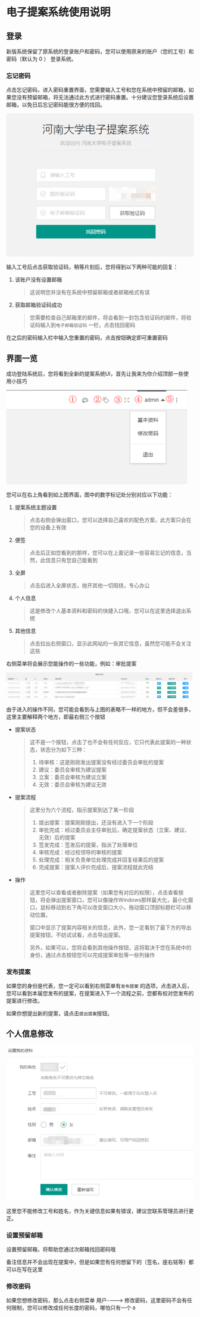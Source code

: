 # 电子提案系统使用说明

## 登录

新版系统保留了原系统的登录账户和密码，您可以使用原来的账户（您的工号）和密码（默认为  0  ） 登录系统。

### 忘记密码

点击忘记密码，进入密码重置界面，您需要输入工号和您在系统中预留的邮箱，如果您没有预留邮箱，将无法通过此方式进行密码重置。十分建议您登录系统后设置邮箱，以免日后忘记密码能很方便的找回。

![1566887097737](img_电子提案系统使用说明/1566887097737.png)

输入工号后点击获取验证码，稍等片刻后，您将得到以下两种可能的回复：

1. 该账户没有设置邮箱

   > 这说明您并没有在系统中预留邮箱或者邮箱格式有误

2. 获取邮箱验证码成功

   > 您需要检查自己邮箱里的邮件，将会看到一封包含验证码的邮件，将验证码输入到`电子邮箱验证码` 一栏，点击找回密码

在之后的密码输入栏中输入您重置的密码，点击按钮确定即可重置密码





## 界面一览

成功登陆系统后，您将看到全新的提案系统UI，首先让我来为你介绍顶部一些使用小技巧

![1566887603137](img_电子提案系统使用说明/1566887603137.png)

您可以在右上角看到如上图界面，图中的数字标记处分别对应以下功能：

1. 提案系统主题设置

   > 点击右侧会弹出窗口，您可以选择自己喜欢的配色方案，此方案只会在您的设备上有效

2. 便签

   > 点击后正如您看到的那样，您可以在上面记录一些容易忘记的信息，当然，此信息只有您自己能看到

3. 全屏

   > 点击后进入全屏状态，抛开其他一切阻挠，专心办公

4. 个人信息

   > 这是修改个人基本资料和密码的快捷入口哦，您可以在这里选择退出系统

5. 其他信息

   > 点击拉出右侧窗口，显示此网站的一些其它信息，虽然您可能不会关注这些



右侧菜单将会展示您能操作的一些功能，例如：审批提案

![1566888697521](img_电子提案系统使用说明/1566888697521.png)

由于进入的操作不同，您可能会看到与上图的表略不一样的地方，但不会差很多，这里主要解释两个地方，即最右侧三个按钮

* 提案状态

  > 这不是一个按钮，点击了也不会有任何反应，它只代表此提案的一种状态，状态分为如下三种：
  >
  > 1. 待审核：这是刚刚发出提案没有经过委员会审批的提案
  > 2. 建议：委员会审核为建议提案
  > 3. 立案：委员会审核为建议立案
  > 4. 无效：委员会审核为建议无效

* 提案流程

  > 这里分为六个流程，指示提案到达了某一阶段
  >
  > 1. 提出提案：提案刚刚提出，还没有进入下一个阶段
  > 2. 审批完成：经过委员会主任审批后，确定提案状态（立案、建议、无效）后的提案
  > 3. 签发完成：签发后的提案，指派了处理单位
  > 4. 审核完成：经过校领导的审核的提案
  > 5. 处理完成：相关负责单位处理完成并回复结果后的提案
  > 6. 完成提案：提案人评价完成后，提案流程就此完结

* 操作

  > 这里您可以查看或者删除提案（如果您有对应的权限），点击查看按钮，将会弹出提案窗口，您可以像操作Windows那样最大化，最小化窗口，鼠标移动到右下角可以改变窗口大小，拖动窗口顶部标题栏可以移动位置。
  >
  > 窗口中显示了提案内容相关的信息，此外，您一定看到了最下方的导出提案按钮，不妨试试看，点击导出提案。
  >
  > 另外，如果可以，您将会看到其他操作按钮，这将取决于您在系统中的身份，通过点击按钮您可以完成提案审批等一些列操作

### 发布提案

如果您的身份是代表，您一定可以看到右侧菜单有`发布提案` 的选项，点击进入后，您可以看到本届您发布的提案，在提案进入下一个流程之前，您都有权对您发布的提案进行修改。

如果你想提出新的提案，请点击`提出提案`按钮。

## 个人信息修改

![1566890133637](img_电子提案系统使用说明/1566890133637.png)



这里您不能修改工号和姓名，作为关键信息如果有错误，建议您联系管理员进行更正。



### 设置预留邮箱

设置预留邮箱，将帮助您通过次邮箱找回密码哦

备注信息并不会出现在提案中，但是如果您有任何想留下的（签名，座右铭等）都可以在写在这里

### 修改密码

如果您想修改密码，那么点击右侧菜单  用户---->  修改密码，这里密码不会有任何限制，您可以修改成任何长度的密码，哪怕只有一个 `0` 